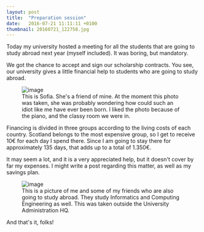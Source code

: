 ```yaml
---
layout: post
title:  "Preparation session"
date:   2016-07-21 11:11:11 +0100
thumbnail: 20160721_122758.jpg
---
```


Today my university hosted a meeting for all the students that are going to study abroad next year (myself included). It was boring, but mandatory.

We got the chance to accept and sign our scholarship contracts. You see, our university gives a little financial help to students who are going to study abroad.

<figure>
	<img src="{{ site.baseurl }}/assets/20160721_113102.jpg" alt="image">
	<figcaption>
		This is Sofia. She's a friend of mine. At the moment this photo was taken, she was probably wondering how could such an idiot like me have ever been born. I liked the photo because of the piano, and the classy room we were in.
	</figcaption>
</figure>

Financing is divided in three groups according to the living costs of each country. Scotland belongs to the most expensive group, so I get to receive 10€ for each day I spend there. Since I am going to stay there for approximately 135 days, that adds up to a total of 1.350€.

It may seem a lot, and it is a very appreciated help, but it doesn't cover by far my expenses. I might write a post regarding this matter, as well as my savings plan.

<figure>
	<img src="{{ site.baseurl }}/assets/20160721_122758.jpg" alt="image">
	<figcaption>
This is a picture of me and some of my friends who are also going to study abroad. They study Informatics and Computing Engineering as well. This was taken outside the University Administration HQ.
	</figcaption>
</figure>

And that's it, folks!
